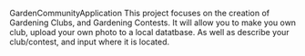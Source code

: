 GardenCommunityApplication
This project focuses on the creation of Gardening Clubs, and Gardening Contests. It will allow you to make you own club, upload your own photo to a local datatbase. As well as describe your club/contest, and input where it is located. 
